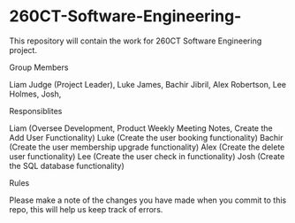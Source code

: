 # 260CT-Software-Engineering-
This repository will contain the work for 260CT Software Engineering project. 

Group Members

Liam Judge (Project Leader),
Luke James,
Bachir Jibril,
Alex Robertson,
Lee Holmes, 
Josh,

Responsiblites 

Liam (Oversee Development, Product Weekly Meeting Notes, Create the Add User Functionality)
Luke (Create the user booking functionality)
Bachir (Create the user membership upgrade functionality)
Alex (Create the delete user functionality)
Lee (Create the user check in functionality)
Josh (Create the SQL database functionality)

Rules

Please make a note of the changes you have made when you commit to this repo, this will help us keep track of errors.

